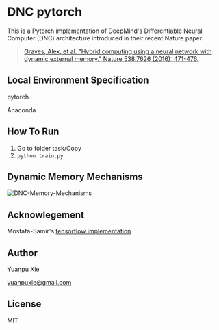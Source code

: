 # DNC pytorch

This is a Pytorch implementation of DeepMind's Differentiable Neural Computer (DNC) architecture introduced in their recent Nature paper:
> [Graves, Alex, et al. "Hybrid computing using a neural network with dynamic external memory." Nature 538.7626 (2016): 471-476.](http://www.nature.com/articles/nature20101.epdf?author_access_token=ImTXBI8aWbYxYQ51Plys8NRgN0jAjWel9jnR3ZoTv0MggmpDmwljGswxVdeocYSurJ3hxupzWuRNeGvvXnoO8o4jTJcnAyhGuZzXJ1GEaD-Z7E6X_a9R-xqJ9TfJWBqz)


## Local Environment Specification
pytorch

Anaconda


## How To Run
1. Go to folder task/Copy
2. `python train.py`

## Dynamic Memory Mechanisms

![DNC-Memory-Mechanisms](/figures/dnc_digram.png)

## Acknowlegement
Mostafa-Samir's [tensorflow implementation](https://github.com/Mostafa-Samir/DNC-tensorflow)


## Author
Yuanpu Xie

[yuanpuxie@gmail.com](yuanpuxie@gmail.com)

## License
MIT

